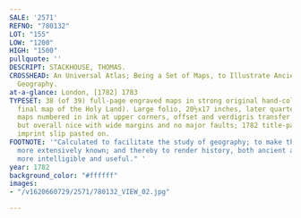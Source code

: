 ```yaml
---
SALE: '2571'
REFNO: "780132"
LOT: "155"
LOW: "1200"
HIGH: "1500"
pullquote: ''
DESCRIPT: STACKHOUSE, THOMAS.
CROSSHEAD: An Universal Atlas; Being a Set of Maps, to Illustrate Ancient and Modern
  Geography.
at-a-glance: London, [1782] 1783
TYPESET: 38 (of 39) full-page engraved maps in strong original hand-color (lacking
  final map of the Holy Land). Large folio, 20½x17 inches, later quarter calf, worn;
  maps numbered in ink at upper corners, offset and verdigris transfer to facing pages
  but overall nice with wide margins and no major faults; 1782 title-page with 1783
  imprint slip pasted on.
FOOTNOTE: '"Calculated to facilitate the study of geography; to make that science
  more extensively known; and thereby to render history, both ancient and modern,
  more intelligible and useful." '
year: 1782
background_color: "#ffffff"
images:
- "/v1620660729/2571/780132_VIEW_02.jpg"

---
```

